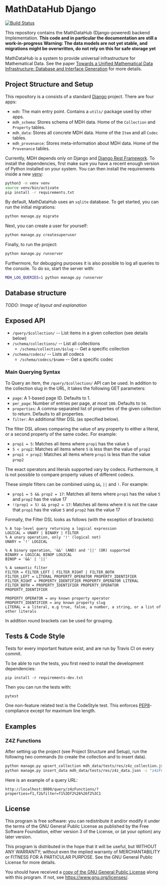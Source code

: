 # MathDataHub Django

[![Build Status](https://travis-ci.org/MathHubInfo/mdh_django.svg?branch=master)](https://travis-ci.org/MathHubInfo/mdh_django)

This repository contains the MathDataHub (Django-powered) backend Implementation. 
__This code and in particular the documentation are still a work-in-progress__
__Warning: The data models are not yet stable, and migrations might be overwritten, do not rely on this for safe storage yet__

MathDataHub is a system to provide universal infrastructure for Mathematical Data. 
See the paper [Towards a Unified Mathematical Data Infrastructure: Database and Interface Generation](https://kwarc.info/people/mkohlhase/papers/cicm19-MDH.pdf)
for more details. 

## Project Structure and Setup

This repository is a consists of a standard [Django](https://www.djangoproject.com/) project. 
There are four apps:

- `mdh`: The main entry point. Contains a `utils/` package used by other apps. 
- `mdh_schema`: Stores schema of MDH data. Home of the `Collection` and `Property` tables. 
- `mdh_data`: Stores all concrete MDH data. Home of the `Item` and all `Codec` tables. 
- `mdh_provenance`: Stores meta-information about MDH data. Home of the `Provenance` tables. 

Currently, MDH depends only on Django and [Django Rest Framework](https://www.django-rest-framework.org/).
To install the dependencies, first make sure you have a recent enough version of Python installed on your system. 
You can then install the requirements inside a new [venv](https://docs.python.org/3/library/venv.html):

```bash
python3 -m venv venv
source venv/bin/activate
pip install -r requirements.txt
```

By default, MathDataHub uses an `sqlite` database. 
To get started, you can run the initial migrations:

```bash
python manage.py migrate
```

Next, you can create a user for yourself:

```bash
python manage.py createsuperuser
```

Finally, to run the project:

```bash
python manage.py runserver
```

Furthermore, for debugging purposes it is also possible to log all queries to the console.
To do so, start the server with:

```bash
MDH_LOG_QUERIES=1 python manage.py runserver
```

## Database structure

*TODO: Image of layout and explanation*

## Exposed API

- `/query/$collection/` -- List items in a given collection (see details below)
- `/schema/collections/` -- List all collections
    - `/schema/collection/$slug` -- Get a specific collection
- `/schema/codecs/` -- Lists all codecs
    - `/schema/codecs/$name` -- Get a specific codec

### Main Querying Syntax

To Query an item, the `/query/$collection/` API can be used. 
In addition to the collection slug in the URL, it takes the following GET parameters:

- `page`: A 1-based page ID. Defaults to 1. 
- `per_page`: Number of entries per page, at most `100`. Defaults to `50`. 
- `properties`: A comma-separated list of properties of the given collection to return. Defaults to all properties. 
- `filter`: An additional filter DSL (as specified below).

The filter DSL allows comparing the value of any property to either a literal, or a second property of the same codec. 
For example:

- `prop1 = 5`: Matches all items where `prop1` has the value `5`
- `5 < prop2`: Matches all items where `5` is less than the value of `prop2`
- `prop1 < prop2`: Matches all items where `prop1` is less than the value `prop2`

The exact operators and literals supported vary by codecs. 
Furthermore, it is not possible to compare property values of different codecs. 

These simple filters can be combined using `&&`, `||` and `!`. For example:

- `prop1 = 5 && prop2 = 17`: Matches all items where `prop1` has the value `5` and `prop2` has the value 17
- `!(prop1 = 5) && prop2 = 17`: Matches all items where it is not the case that `prop1` has the value `5` and `prop2` has the value 17

Formally, the Filter DSL looks as follows (with the exception of brackets):
```
% A top-level query returning a logical expression
LOGICAL = UNARY | BINARY | FILTER
% A unary operation, only '!' (logical not)
UNARY = '!' LOGICAL

% A binary operation, '&&' (AND) and '||' (OR) supported 
BINARY = LOGICAL BINOP LOGICAL
BINOP = '&&' | '||'

% A semantic filter 
FILTER = FILTER_LEFT | FILTER_RIGHT | FILTER_BOTH
FILTER_LEFT = LITERAL PROPERTY_OPERATOR PROPERTY_IDENTIFIER
FILTER_RIGHT = PROPERTY_IDENTIFIER PROPERTY_OPERATOR LITERAL
FILTER_BOTH = PROPERTY_IDENTIFIER PROPERTY_OPERATOR PROPERTY_IDENTIFIER

PROPERTY_OPERATOR = any known property operator
PROPERTY_IDENTIFIER = any known property slug
LITERAL = a literal, e.g true, false, a number, a string, or a list of other literals
```

In addition round brackets can be used for grouping. 


## Tests & Code Style

Tests for every important feature exist, and are run by Travis CI on every commit. 

To be able to run the tests, you first need to install the development dependencies:

```
pip install -r requirements-dev.txt
```

Then you can run the tests with:

```bash
pytest
```

One non-feature related test is the CodeStyle test. 
This enforces [PEP8](https://pep8.readthedocs.io)-compliance except for maximum line length. 


## Examples

### Z4Z Functions

After setting up the project (see Project Structure and Setup), run the following two commands (to create the collection and to insert data).

```bash
python manage.py upsert_collection mdh_data/tests/res/z4z_collection.json
python manage.py insert_data mdh_data/tests/res/z4z_data.json -c "z4zFunctions" -f "f0,f1,f2,invertible" -p mdh_data/tests/res/z4z_provenance.json
```
Here is an example of a query URL:

```
http://localhost:8000/query/z4zFunctions/?properties=f1,f2&filter=f1%3Df2%26%26f2%3C1
```

## License

This program is free software: you can redistribute it and/or modify
it under the terms of the GNU General Public License as published by
the Free Software Foundation, either version 3 of the License, or
(at your option) any later version.

This program is distributed in the hope that it will be useful,
but WITHOUT ANY WARRANTY; without even the implied warranty of
MERCHANTABILITY or FITNESS FOR A PARTICULAR PURPOSE.  See the
GNU General Public License for more details.

You should have received a [copy of the GNU General Public License](LICENSE.md)
along with this program.  If not, see <https://www.gnu.org/licenses/>.

